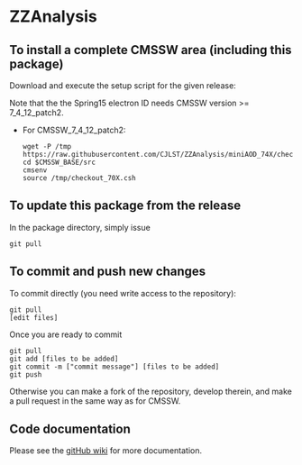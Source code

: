 ZZAnalysis
==========

To install a complete CMSSW area (including this package)
------------------------------
Download and execute the setup script for the given release:

Note that the the Spring15 electron ID needs CMSSW version >= 7_4_12_patch2.
*   For CMSSW_7_4_12_patch2:

    ```
    wget -P /tmp https://raw.githubusercontent.com/CJLST/ZZAnalysis/miniAOD_74X/checkout_70X.csh
    cd $CMSSW_BASE/src
    cmsenv
    source /tmp/checkout_70X.csh
    ```

To update this package from the release
------------------------------------------
In the package directory, simply issue
```
git pull
```

To commit and push new changes
------------------------------
To commit directly (you need write access to the repository):
```
git pull
[edit files]
```
Once you are ready to commit
```
git pull
git add [files to be added]
git commit -m ["commit message"] [files to be added]
git push
```

Otherwise you can make a fork of the repository, develop therein, and make a pull request in the same way as for CMSSW.

Code documentation
------------------
Please see the [gitHub wiki](https://github.com/CJLST/ZZAnalysis) for more documentation.
